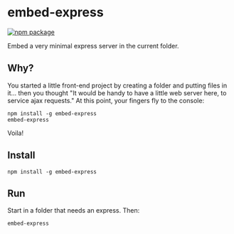 # embed-express

[![npm package](https://nodei.co/npm/embed-express.png?downloads=true&downloadRank=true&stars=true)](https://nodei.co/npm/embed-express/)

Embed a very minimal express server in the current folder.

  
## Why?

You started a little front-end project by creating a folder and putting files
in it... then you thought "It would be handy to have a little web server here,
to service ajax requests." At this point, your fingers fly to the console:

    npm install -g embed-express
    embed-express
    
Voila! 


## Install

    npm install -g embed-express


## Run

Start in a folder that needs an express. Then:

    embed-express

